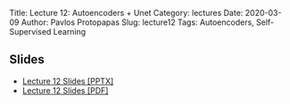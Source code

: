 Title: Lecture 12: Autoencoders + Unet
Category: lectures
Date: 2020-03-09
Author: Pavlos Protopapas
Slug: lecture12
Tags: Autoencoders, Self-Supervised Learning


## Slides

- [Lecture 12 Slides [PPTX]](presentation/Lecture12_Autoencoders.pptx)
- [Lecture 12 Slides [PDF]](presentation/Lecture12_Autoencoders.pdf)
